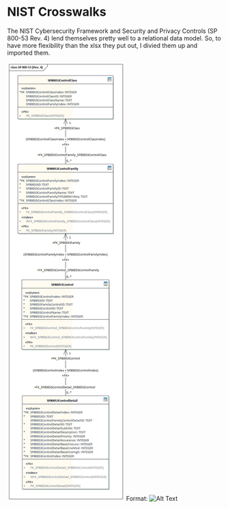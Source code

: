 # NIST Crosswalks

The NIST Cybersecurity Framework and Security and Privacy Controls (SP 800-53 Rev. 4) lend themselves pretty well to a relational data model.
So, to have more flexibility than the xlsx they put out, I divied them up and imported them.

![SP 800-53 Data Model](/images/SP800-53.gif)
Format: ![Alt Text](url)

